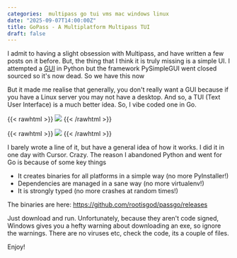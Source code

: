 ```yaml
---
categories:  multipass go tui vms mac windows linux
date: "2025-09-07T14:00:00Z"
title: GoPass - A Multiplatform Multipass TUI
draft: false
---
```


I admit to having a slight obsession with Multipass, and have written a few posts on it before. But, the thing that I think it is truly missing is a simple UI. I attempted a [GUI](https://www.rootisgod.com/2023/MultiManage-A-Multiplatform-GUI-for-Multipass) in Python but the framework PySimpleGUI went closed sourced so it's now dead. So we have this now

But it made me realise that generally, you don't really want a GUI because if you have a Linux server you may not have a desktop. And so, a TUI (Text User Interface) is a much better idea. So, I vibe coded one in Go.


{{< rawhtml >}}
<a data-fancybox="gallery" href="/assets/images/2025/gopass/menu.png"><img src="/assets/images/2025/gopass/menu.png"></a>
{{< /rawhtml >}}


{{< rawhtml >}}
<a data-fancybox="gallery" href="/assets/images/2025/gopass/snapshots.png"><img src="/assets/images/2025/gopass/snapshots.png"></a>
{{< /rawhtml >}}


I barely wrote a line of it, but have a general idea of how it works. I did it in one day with Cursor. Crazy. The reason I abandoned Python and went for Go is because of some key things
 - It creates binaries for all platforms in a simple way (no more PyInstaller!)
 - Dependencies are managed in a sane way (no more virtualenv!)
 - It is strongly typed (no more crashes at random times!)

The binaries are here: https://github.com/rootisgod/passgo/releases

Just download and run. Unfortunately, because they aren't code signed, Windows gives you a hefty warning about downloading an exe, so ignore the warnings. There are no viruses etc, check the code, its a couple of files.

Enjoy!
